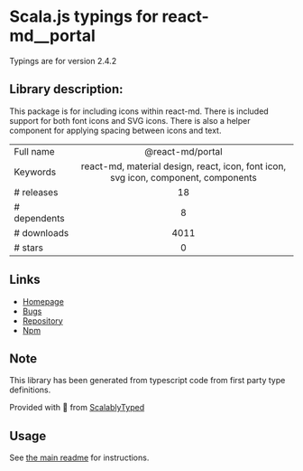 
# Scala.js typings for react-md__portal

Typings are for version 2.4.2

## Library description:
This package is for including icons within react-md. There is included support for both font icons and SVG icons.  There is also a helper component for applying spacing between icons and text.

|                    |                 |
| ------------------ | :-------------: |
| Full name          | @react-md/portal |
| Keywords           | react-md, material design, react, icon, font icon, svg icon, component, components |
| # releases         | 18 |
| # dependents       | 8 |
| # downloads        | 4011 |
| # stars            | 0 |

## Links
- [Homepage](https://react-md.dev/packages/portal/demos)
- [Bugs](https://github.com/mlaursen/react-md/issues)
- [Repository](https://github.com/mlaursen/react-md)
- [Npm](https://www.npmjs.com/package/%40react-md%2Fportal)
    


## Note
This library has been generated from typescript code from first party type definitions.

Provided with :purple_heart: from [ScalablyTyped](https://github.com/oyvindberg/ScalablyTyped)

## Usage
See [the main readme](../../readme.md) for instructions.


